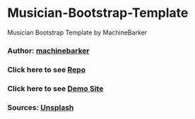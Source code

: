 # Musician-Bootstrap-Template
Musician Bootstrap Template by MachineBarker
### Author: [machinebarker](https://github.com/machinebarker)
### Click here to see [Repo](https://github.com/machinebarker/Musician-Bootstrap-Template)
### Click here to see [Demo Site]()
### Sources: [Unsplash](https://unsplash.com/)


